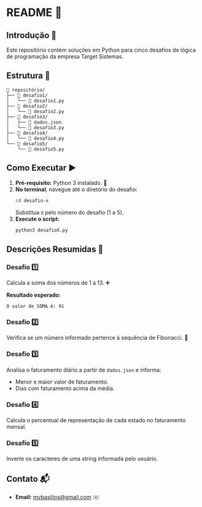 # README 📖

## Introdução 🎯

Este repositório contém soluções em Python para cinco desafios de lógica de programação da empresa Target Sistemas. 

## Estrutura 📁

```
📂 repositório/
├── 📁 desafio1/
│   └── 📝 desafio1.py
├── 📁 desafio2/
│   └── 📝 desafio2.py
├── 📁 desafio3/
│   ├── 📄 dados.json
│   └── 📝 desafio3.py
├── 📁 desafio4/
│   └── 📝 desafio4.py
└── 📁 desafio5/
    └── 📝 desafio5.py
```

## Como Executar ▶️

1. **Pré-requisito:** Python 3 instalado. 🐍
2. **No terminal**, navegue até o diretório do desafio:
   ```bash
   cd desafio-x
   ```
   Substitua `X` pelo número do desafio (1 a 5).
3. **Execute o script:**
   ```bash
   python3 desafioX.py
   ```

## Descrições Resumidas 📝

### Desafio 1️⃣

Calcula a soma dos números de 1 a 13. ➕

**Resultado esperado:**
```
O valor de SOMA é: 91
```

### Desafio 2️⃣

Verifica se um número informado pertence à sequência de Fibonacci. 🔢

### Desafio 3️⃣

Analisa o faturamento diário a partir de `dados.json` e informa:

- Menor e maior valor de faturamento.
- Dias com faturamento acima da média.

### Desafio 4️⃣

Calcula o percentual de representação de cada estado no faturamento mensal. 

### Desafio 5️⃣

Inverte os caracteres de uma string informada pelo usuário. 

## Contato 📬

- **Email:** mvbasilios@gmail.com ✉️

